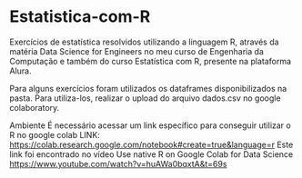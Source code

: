 # Estatistica-com-R
Exercícios de estatística resolvidos utilizando a linguagem R, através da matéria Data Science for Engineers no meu curso de Engenharia da Computação e também do curso Estatística com R, presente na plataforma Alura.

Para alguns exercícios foram utilizados os dataframes disponibilizados na pasta. 
Para utiliza-los, realizar o upload do arquivo dados.csv no google colaboratory.

Ambiente
É necessário acessar um link específico para conseguir utilizar o R no google colab
LINK: https://colab.research.google.com/notebook#create=true&language=r
Este link foi encontrado no vídeo Use native R on Google Colab for Data Science https://www.youtube.com/watch?v=huAWa0bqxtA&t=69s

